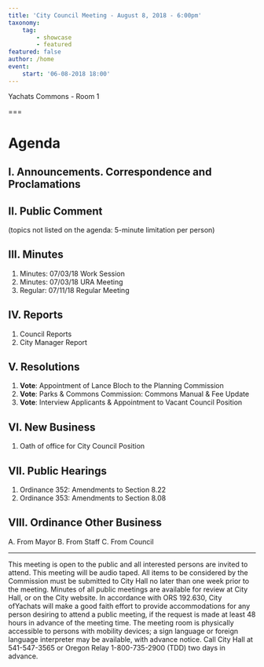 ```yaml
---
title: 'City Council Meeting - August 8, 2018 - 6:00pm'
taxonomy:
    tag:
        - showcase
        - featured
featured: false
author: /home
event:
    start: '06-08-2018 18:00'
---
```


Yachats Commons - Room 1

===

# Agenda

## I. Announcements. Correspondence and Proclamations

## II. Public Comment 

(topics not listed on the agenda: 5-minute limitation per person)

## III. Minutes

1. Minutes: 07/03/18 Work Session
1. Minutes: 07/03/18 URA Meeting
1. Regular: 07/11/18 Regular Meeting

## IV. Reports

1. Council Reports
1. City Manager Report

## V. Resolutions

1. **Vote**: Appointment of Lance Bloch to the Planning Commission
1. **Vote**: Parks & Commons Commission: Commons Manual & Fee Update
1. **Vote**: Interview Applicants & Appointment to Vacant Council Position

## VI. New Business
1. Oath of office for City Council Position

## VII. Public Hearings
1. Ordinance 352: Amendments to Section 8.22
1. Ordinance 353: Amendments to Section 8.08

## VIII. Ordinance Other Business
A. From Mayor
B. From Staff
C. From Council

---

This meeting is open to the public and all interested persons are invited to attend. This meeting will be audio
taped. All items to be considered by the Commission must be submitted to City Hall no later than one week prior
to the meeting. Minutes of all public meetings are available for review at City Hall, or on the City website. 
In accordance with ORS 192.630, City ofYachats will make a good faith effort to provide
accommodations for any person desiring to attend a public meeting, if the request is made at least 48 hours in
advance of the meeting time. The meeting room is physically accessible to persons with mobility devices; a sign
language or foreign language interpreter may be available, with advance notice. Call City Hall at 541-547-3565 or
Oregon Relay 1-800-735-2900 (TDD) two days in advance. 